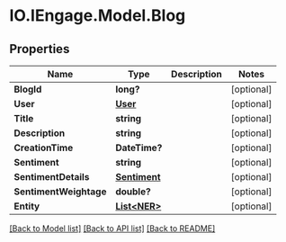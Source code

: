 # IO.IEngage.Model.Blog
## Properties

Name | Type | Description | Notes
------------ | ------------- | ------------- | -------------
**BlogId** | **long?** |  | [optional] 
**User** | [**User**](User.md) |  | [optional] 
**Title** | **string** |  | [optional] 
**Description** | **string** |  | [optional] 
**CreationTime** | **DateTime?** |  | [optional] 
**Sentiment** | **string** |  | [optional] 
**SentimentDetails** | [**Sentiment**](Sentiment.md) |  | [optional] 
**SentimentWeightage** | **double?** |  | [optional] 
**Entity** | [**List&lt;NER&gt;**](NER.md) |  | [optional] 

[[Back to Model list]](../README.md#documentation-for-models) [[Back to API list]](../README.md#documentation-for-api-endpoints) [[Back to README]](../README.md)

